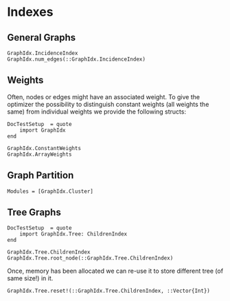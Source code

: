 Indexes
=======

General Graphs
-------------

```@docs
GraphIdx.IncidenceIndex
GraphIdx.num_edges(::GraphIdx.IncidenceIndex)
```

Weights
-------

Often, nodes or edges might have an associated weight.
To give the optimizer the possibility to distinguish constant weights (all weights the same) from individual weights we provide the following structs:

```@meta
DocTestSetup  = quote
    import GraphIdx
end
```
```@docs
GraphIdx.ConstantWeights
GraphIdx.ArrayWeights
```

Graph Partition
--------------

```@autodocs
Modules = [GraphIdx.Cluster]
```


Tree Graphs
----------

```@meta
DocTestSetup  = quote
    import GraphIdx.Tree: ChildrenIndex
end
```
```@docs
GraphIdx.Tree.ChildrenIndex
GraphIdx.Tree.root_node(::GraphIdx.Tree.ChildrenIndex)
```
Once, memory has been allocated we can re-use it to store different tree (of same size!) in it.
```@docs
GraphIdx.Tree.reset!(::GraphIdx.Tree.ChildrenIndex, ::Vector{Int})
```

